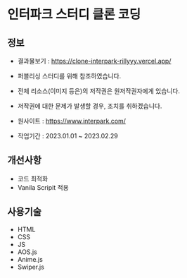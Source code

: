 # 인터파크 스터디 클론 코딩

## 정보

- 결과물보기 : https://clone-interpark-rillyyy.vercel.app/

- 퍼블리싱 스터디를 위해 참조하였습니다. 
- 전체 리소스(이미지 등은)의 저작권은 원저작권자에게 있습니다.
- 저작권에 대한 문제가 발생할 경우, 조치를 취하겠습니다.
- 원사이트 : https://www.interpark.com/
- 작업기간 : 2023.01.01 ~ 2023.02.29

## 개선사항

- 코드 최적화
- Vanila Scripit 적용

## 사용기술

- HTML
- CSS
- JS
- AOS.js
- Anime.js
- Swiper.js
